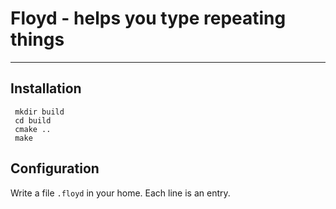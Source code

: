 # Floyd - helps you type repeating things
---

## Installation
```shell
 mkdir build
 cd build
 cmake ..
 make
 ```

## Configuration
Write a file `.floyd` in your home. Each line is an entry.

